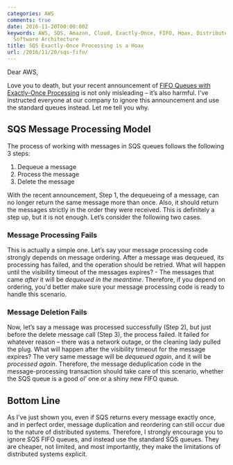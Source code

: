 ```yaml
---
categories: AWS
comments: true
date: 2016-11-20T00:00:00Z
keywords: AWS, SQS, Amazon, Cloud, Exactly-Once, FIFO, Hoax, Distributed Systems,
  Software Architecture
title: SQS Exactly-Once Processing is a Hoax
url: /2016/11/20/sqs-fifo/
---
```


Dear AWS,

Love you to death, but your recent announcement of [FIFO Queues with Exactly-Once Processing](https://aws.amazon.com/about-aws/whats-new/2016/11/amazon-sqs-introduces-fifo-queues-with-exactly-once-processing-and-lower-prices-for-standard-queues/) is not only misleading – it’s also harmful. I've instructed everyone at our company to ignore this announcement and use the standard queues instead. Let me tell you why.

<!--more-->

## SQS Message Processing Model
The process of working with messages in SQS queues follows the following 3 steps:

1. Dequeue a message
2. Process the message
3. Delete the message

With the recent announcement, Step 1, the dequeueing of a message, can no longer return the same message more than once. Also, it should return the messages strictly in the order they were received. This is definitely a step up, but it is not enough. Let’s consider the following two cases.

### Message Processing Fails
This is actually a simple one. Let’s say your message processing code strongly depends on message ordering. After a message was dequeued, its processing has failed, and the operation should be retried. What will happen until the visibility timeout of the messages expires? - The messages that came *after* it will be *dequeued in the meantime*. Therefore, if you depend on ordering, you'd better make sure your message processing code is ready to handle this scenario.

### Message Deletion Fails
Now, let’s say a message was processed successfully (Step 2), but just before the delete message call (Step 3), the process failed. It failed for whatever reason – there was a network outage, or the cleaning lady pulled the plug. What will happen after the visibility timeout for the message expires? The very same message will be *dequeued again*, and it will be *processed again*. Therefore, the message deduplication code in the message-processing transaction should take care of this scenario, whether the SQS queue is a good ol’ one or a shiny new FIFO queue.

## Bottom Line
As I've just shown you, even if SQS returns every message exactly once, and in perfect order, message duplication and reordering can still occur due to the nature of distributed systems. Therefore, I strongly encourage you to ignore SQS FIFO queues, and instead use the standard SQS queues. They are cheaper, not limited, and most importantly, they make the limitations of distributed systems explicit.